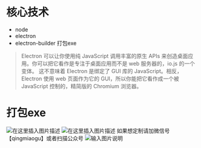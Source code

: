 
# 核心技术
- node
- electron
- electron-builder 打包exe
> Electron 可以让你使用纯 JavaScript 调用丰富的原生 APIs 来创造桌面应用。你可以把它看作是专注于桌面应用而不是 web 服务器的，io.js 的一个变体。
> 这不意味着 Electron 是绑定了 GUI 库的 JavaScript。相反，Electron 使用 web 页面作为它的 GUI，所以你能把它看作成一个被 JavaScript 控制的，精简版的 Chromium 浏览器。


# 打包exe
![在这里插入图片描述](https://img-blog.csdnimg.cn/20210131232620968.png?x-oss-process=image/watermark,type_ZmFuZ3poZW5naGVpdGk,shadow_10,text_aHR0cHM6Ly9ibG9nLmNzZG4ubmV0L2h1YW5nbWluZ2xlaWx1bw==,size_16,color_FFFFFF,t_70)
![在这里插入图片描述](https://img-blog.csdnimg.cn/20210131232620754.png?x-oss-process=image/watermark,type_ZmFuZ3poZW5naGVpdGk,shadow_10,text_aHR0cHM6Ly9ibG9nLmNzZG4ubmV0L2h1YW5nbWluZ2xlaWx1bw==,size_16,color_FFFFFF,t_70)
如果想定制请加微信号【qingmiaogu】或者扫描公众号
![输入图片说明](https://cdn.nlark.com/yuque/0/2020/png/354158/1581867594897-7f03d6d1-a393-4853-83d9-20a53085ab3a.png#align=left&display=inline&height=150&originHeight=150&originWidth=150&size=0&status=done&style=none&width=150#align=left&display=inline&height=150&originHeight=150&originWidth=150&status=done&style=none&width=150#align=left&display=inline&height=150&originHeight=150&originWidth=150&status=done&style=none&width=150 "在这里输入图片标题")
